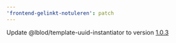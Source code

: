 ```yaml
---
'frontend-gelinkt-notuleren': patch
---
```


Update @lblod/template-uuid-instantiator to version [1.0.3](https://github.com/lblod/template-uuid-instantiator/releases/tag/v1.0.3)
